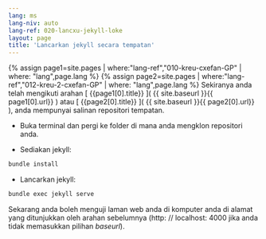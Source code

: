 ```yaml
---
lang: ms
lang-niv: auto
lang-ref: 020-lancxu-jekyll-loke
layout: page
title: 'Lancarkan jekyll secara tempatan'
---
```


{% assign page1=site.pages | where:"lang-ref","010-kreu-cxefan-GP" | where: "lang",page.lang  %}
{% assign page2=site.pages | where:"lang-ref","012-kreu-2-cxefan-GP" | where: "lang",page.lang  %}
Sekiranya anda telah mengikuti arahan [ {{page1[0].title}} ]( {{ site.baseurl }}{{ page1[0].url}} )
atau [ {{page2[0].title}} ]( {{ site.baseurl }}{{ page2[0].url}} ), anda mempunyai salinan repositori tempatan.

* Buka terminal dan pergi ke folder di mana anda mengklon repositori anda.



* Sediakan jekyll:



```bash
bundle install
```

* Lancarkan jekyll:



```bash
bundle exec jekyll serve
```

Sekarang anda boleh menguji laman web anda di komputer anda di alamat yang ditunjukkan oleh arahan sebelumnya (http: // localhost: 4000 jika anda tidak memasukkan pilihan _baseurl_).


